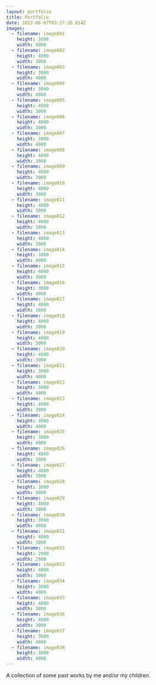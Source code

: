 ```yaml
---
layout: portfolio
title: Portfolio
date: 2022-06-07T03:27:26.814Z
images:
  - filename: image001
    height: 3000
    width: 4000
  - filename: image002
    height: 4000
    width: 3000
  - filename: image003
    height: 3000
    width: 4000
  - filename: image004
    height: 3000
    width: 4000
  - filename: image005
    height: 4000
    width: 3000
  - filename: image006
    height: 4000
    width: 3000
  - filename: image007
    height: 3000
    width: 4000
  - filename: image008
    height: 4000
    width: 3000
  - filename: image009
    height: 4000
    width: 3000
  - filename: image010
    height: 4000
    width: 3000
  - filename: image011
    height: 4000
    width: 3000
  - filename: image012
    height: 4000
    width: 3000
  - filename: image013
    height: 4000
    width: 3000
  - filename: image014
    height: 3000
    width: 4000
  - filename: image015
    height: 4000
    width: 3000
  - filename: image016
    height: 3000
    width: 4000
  - filename: image017
    height: 4000
    width: 3000
  - filename: image018
    height: 4000
    width: 3000
  - filename: image019
    height: 4000
    width: 3000
  - filename: image020
    height: 4000
    width: 3000
  - filename: image021
    height: 3000
    width: 4000
  - filename: image022
    height: 3000
    width: 4000
  - filename: image023
    height: 4000
    width: 3000
  - filename: image024
    height: 3000
    width: 4000
  - filename: image025
    height: 3000
    width: 4000
  - filename: image026
    height: 4000
    width: 3000
  - filename: image027
    height: 4000
    width: 3000
  - filename: image028
    height: 3000
    width: 4000
  - filename: image029
    height: 4000
    width: 3000
  - filename: image030
    height: 3000
    width: 4000
  - filename: image031
    height: 4000
    width: 3000
  - filename: image032
    height: 2900
    width: 2900
  - filename: image033
    height: 4000
    width: 3000
  - filename: image034
    height: 3000
    width: 4000
  - filename: image035
    height: 4000
    width: 3000
  - filename: image036
    height: 4000
    width: 3000
  - filename: image037
    height: 3000
    width: 4000
  - filename: image038
    height: 3000
    width: 4000
---
```


A collection of some past works by me and/or my children.
